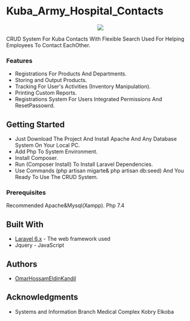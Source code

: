 
# Kuba_Army_Hospital_Contacts
<p align="center"><img src="https://img.icons8.com/ios/380/000000/inventory-flow.png"/></p>

CRUD System For Kuba Contacts With Flexible Search
Used For Helping Employees  To Contact EachOther.


### Features

* Registrations For Products And Departments.
* Storing and Output Products.
* Tracking For User's Activities (Inventory Manipulation).
* Printing Custom Reports.
* Registrations  System For Users Integrated Permissions And ResetPassowrd.

## Getting Started

* Just Download The Project And Install Apache And Any Database System On Your Local PC.
* Add Php To System Environment.
* Install Composer.
* Run (Composer Install) To Install Laravel Dependencies.
* Use Commands (php artisan migarte& php artisan db:seed) And You Ready To Use The CRUD System.

### Prerequisites

Recommended Apache&Mysql(Xampp).
 Php 7.4

## Built With

* [Laravel 6.x](https://laravel.com/docs/6.x) - The web framework used
* Jquery                                      - JavaScript

## Authors

* [OmarHossamEldinKandil](https://www.facebook.com/kande1l.omar) 

## Acknowledgments

* Systems and Information Branch Medical Complex Kobry Elkoba

